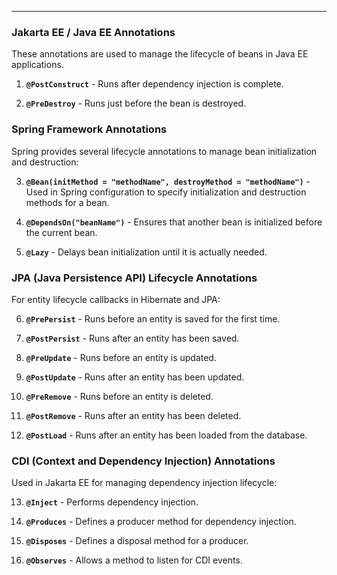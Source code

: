 
---

### **Jakarta EE / Java EE Annotations**

These annotations are used to manage the lifecycle of beans in Java EE applications.

1. **`@PostConstruct`** - Runs after dependency injection is complete.
    
2. **`@PreDestroy`** - Runs just before the bean is destroyed.
    

### **Spring Framework Annotations**

Spring provides several lifecycle annotations to manage bean initialization and destruction:

3. **`@Bean(initMethod = "methodName", destroyMethod = "methodName")`** - Used in Spring configuration to specify initialization and destruction methods for a bean.
    
4. **`@DependsOn("beanName")`** - Ensures that another bean is initialized before the current bean.
    
5. **`@Lazy`** - Delays bean initialization until it is actually needed.
    

### **JPA (Java Persistence API) Lifecycle Annotations**

For entity lifecycle callbacks in Hibernate and JPA:

6. **`@PrePersist`** - Runs before an entity is saved for the first time.
    
7. **`@PostPersist`** - Runs after an entity has been saved.
    
8. **`@PreUpdate`** - Runs before an entity is updated.
    
9. **`@PostUpdate`** - Runs after an entity has been updated.
    
10. **`@PreRemove`** - Runs before an entity is deleted.
    
11. **`@PostRemove`** - Runs after an entity has been deleted.
    
12. **`@PostLoad`** - Runs after an entity has been loaded from the database.
    

### **CDI (Context and Dependency Injection) Annotations**

Used in Jakarta EE for managing dependency injection lifecycle:

13. **`@Inject`** - Performs dependency injection.
    
14. **`@Produces`** - Defines a producer method for dependency injection.
    
15. **`@Disposes`** - Defines a disposal method for a producer.
    
16. **`@Observes`** - Allows a method to listen for CDI events.
